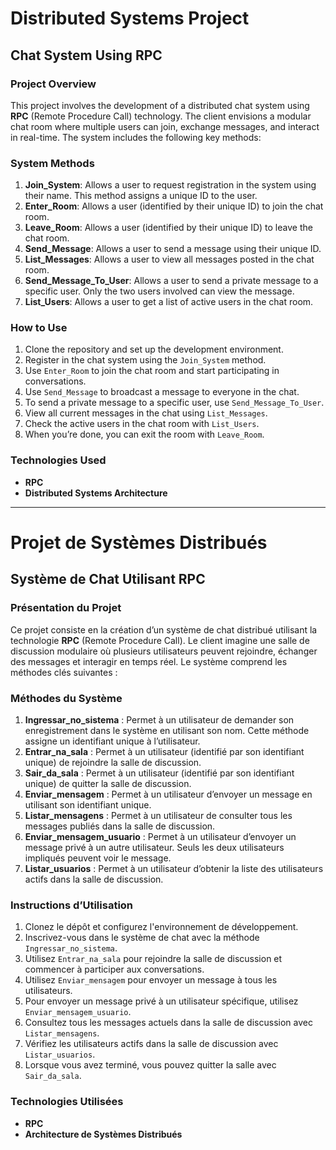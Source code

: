 # Distributed Systems Project

## Chat System Using RPC

### Project Overview

This project involves the development of a distributed chat system using **RPC** (Remote Procedure Call) technology. The client envisions a modular chat room where multiple users can join, exchange messages, and interact in real-time. The system includes the following key methods:

### System Methods

1. **Join_System**: Allows a user to request registration in the system using their name. This method assigns a unique ID to the user.
2. **Enter_Room**: Allows a user (identified by their unique ID) to join the chat room.
3. **Leave_Room**: Allows a user (identified by their unique ID) to leave the chat room.
4. **Send_Message**: Allows a user to send a message using their unique ID.
5. **List_Messages**: Allows a user to view all messages posted in the chat room.
6. **Send_Message_To_User**: Allows a user to send a private message to a specific user. Only the two users involved can view the message.
7. **List_Users**: Allows a user to get a list of active users in the chat room.

### How to Use

1. Clone the repository and set up the development environment.
2. Register in the chat system using the `Join_System` method.
3. Use `Enter_Room` to join the chat room and start participating in conversations.
4. Use `Send_Message` to broadcast a message to everyone in the chat.
5. To send a private message to a specific user, use `Send_Message_To_User`.
6. View all current messages in the chat using `List_Messages`.
7. Check the active users in the chat room with `List_Users`.
8. When you’re done, you can exit the room with `Leave_Room`.

### Technologies Used

- **RPC**
- **Distributed Systems Architecture**

---

# Projet de Systèmes Distribués

## Système de Chat Utilisant RPC

### Présentation du Projet

Ce projet consiste en la création d’un système de chat distribué utilisant la technologie **RPC** (Remote Procedure Call). Le client imagine une salle de discussion modulaire où plusieurs utilisateurs peuvent rejoindre, échanger des messages et interagir en temps réel. Le système comprend les méthodes clés suivantes :

### Méthodes du Système

1. **Ingressar_no_sistema** : Permet à un utilisateur de demander son enregistrement dans le système en utilisant son nom. Cette méthode assigne un identifiant unique à l’utilisateur.
2. **Entrar_na_sala** : Permet à un utilisateur (identifié par son identifiant unique) de rejoindre la salle de discussion.
3. **Sair_da_sala** : Permet à un utilisateur (identifié par son identifiant unique) de quitter la salle de discussion.
4. **Enviar_mensagem** : Permet à un utilisateur d’envoyer un message en utilisant son identifiant unique.
5. **Listar_mensagens** : Permet à un utilisateur de consulter tous les messages publiés dans la salle de discussion.
6. **Enviar_mensagem_usuario** : Permet à un utilisateur d’envoyer un message privé à un autre utilisateur. Seuls les deux utilisateurs impliqués peuvent voir le message.
7. **Listar_usuarios** : Permet à un utilisateur d’obtenir la liste des utilisateurs actifs dans la salle de discussion.

### Instructions d’Utilisation

1. Clonez le dépôt et configurez l'environnement de développement.
2. Inscrivez-vous dans le système de chat avec la méthode `Ingressar_no_sistema`.
3. Utilisez `Entrar_na_sala` pour rejoindre la salle de discussion et commencer à participer aux conversations.
4. Utilisez `Enviar_mensagem` pour envoyer un message à tous les utilisateurs.
5. Pour envoyer un message privé à un utilisateur spécifique, utilisez `Enviar_mensagem_usuario`.
6. Consultez tous les messages actuels dans la salle de discussion avec `Listar_mensagens`.
7. Vérifiez les utilisateurs actifs dans la salle de discussion avec `Listar_usuarios`.
8. Lorsque vous avez terminé, vous pouvez quitter la salle avec `Sair_da_sala`.

### Technologies Utilisées

- **RPC**
- **Architecture de Systèmes Distribués**
